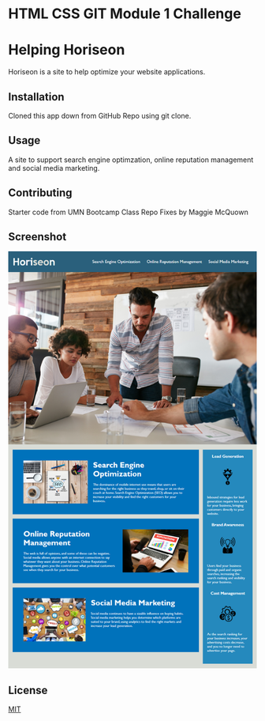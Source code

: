 # HTML CSS GIT Module 1 Challenge  
# Helping Horiseon

Horiseon is a site to help optimize your website applications. 

## Installation

Cloned this app down from GitHub Repo using git clone. 

## Usage

A site to support search engine optimzation, online reputation management and social media marketing.

## Contributing

Starter code from UMN Bootcamp Class Repo
Fixes by Maggie McQuown

## Screenshot

![Alt text](/images/01-html-css-git-homework-demo.png?raw=true "Screenshot of App")

## License

[MIT](https://choosealicense.com/licenses/mit/)

